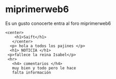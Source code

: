 # miprimerweb6
Es un gusto conocerte entra al foro miprimerweb6 
<!DOCTYPE html>
<html lang="es">
<head>
    <meta charset="UTF-8">
    <title>Saift</title>
    
    <center>
        <h1>Saift</h1>
       </center>
      <p> hola a todos los pajines </p>
      <h1> NOTICIA </h1>
     <p>fallece la reina Isabel</p>
     <hr>
       <h4> comentarios </h4>
       muy bien y todo pero le hace 
       falta información 
</head>
<body>
    
</body>
</html>
